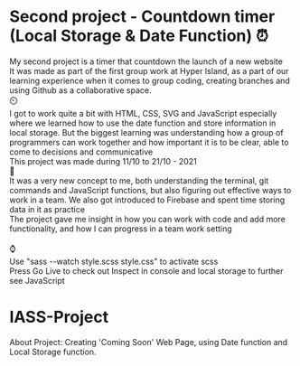 # Second project - Countdown timer (Local Storage & Date Function) ⏰

My second project is a timer that countdown the launch of a new website<br>
It was made as part of the first group work at Hyper Island, as a part of our learning experience when it comes to group coding, creating branches and using Github as a collaborative space. 
<br>
⏲️
<br>
I got to work quite a bit with HTML, CSS, SVG and JavaScript especially where we learned how to use the date function and store information in local storage. But the biggest learning was understanding how a group of programmers can work together and how important it is to be clear, able to come to decisions and communicative
<br>
This project was made during 11/10 to 21/10 - 2021
<br>
📅
<br>
It was a very new concept to me, both understanding the terminal, git commands and JavaScript functions, but also figuring out effective ways to work in a team. We also got introduced to Firebase and spent time storing data in it as practice<br>
The project gave me insight in how you can work with code and add more functionality, and how I can progress in a team work setting<br>
<br>
⌚
<br>
Use "sass --watch style.scss style.css" to activate scss
<br>
Press Go Live to check out 
Inspect in console and local storage to further see JavaScript

# IASS-Project
About Project:
Creating 'Coming Soon' Web Page, using Date function and Local Storage function.
